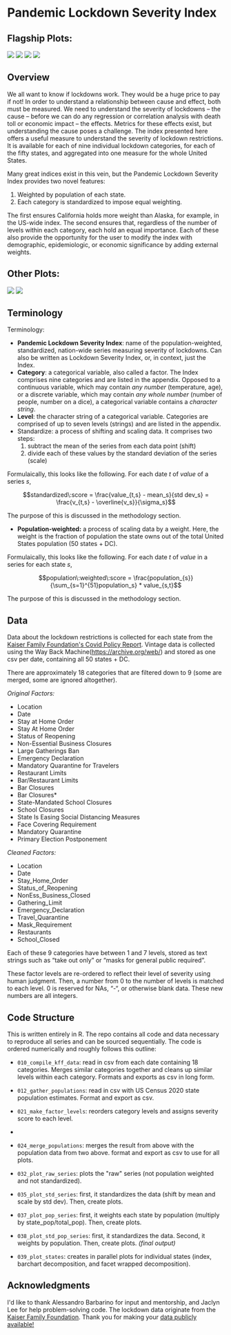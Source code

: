 # Pandemic Lockdown Severity Index

## Flagship Plots:
![](Results/plots/national_index_pop_std.png)
![](Results/plots/states_index_pop_std_free.png)
![](Results/plots/states_index_pop_std_fixed.png)
![](Results/plots/national_decomp_facet_pop_std.png)

## Overview
We all want to know if lockdowns work. They would be a huge price to pay if not! In order to understand a relationship between cause and effect, both must be measured. We need to understand the severity of lockdowns – the cause – before we can do any regression or correlation analysis with death toll or economic impact – the effects. Metrics for these effects exist, but understanding the cause poses a challenge. The index presented here offers a useful measure to understand the severity of lockdown restrictions. It is available for each of nine individual lockdown categories, for each of the fifty states, and aggregated into one measure for the whole United States. 

Many great indices exist in this vein, but the Pandemic Lockdown Severity Index provides two novel features:
1)	Weighted by population of each state.
2)	Each category is standardized to impose equal weighting.

The first ensures California holds more weight than Alaska, for example, in the US-wide index. The second ensures that, regardless of the number of levels within each category, each hold an equal importance. Each of these also provide the opportunity for the user to modify the index with demographic, epidemiologic, or economic significance by adding external weights. 

## Other Plots:
![](Results/plots/unused_itermediaries/national_decomp_bar_pop_std.png)
![](Results/plots/state_index/pop_std_TX.png)

## Terminology
Terminology:
-	**Pandemic Lockdown Severity Index**: name of the population-weighted, standardized, nation-wide series measuring severity of lockdowns. Can also be written as Lockdown Severity Index, or, in context, just the Index.
-	**Category**: a categorical variable, also called a factor. The Index comprises nine categories and are listed in the appendix. Opposed to a continuous variable, which may contain *any number* (temperature, age), or a discrete variable, which may contain *any whole number* (number of people, number on a dice), a categorical variable contains a *character string*.
-	**Level**: the character string of a categorical variable. Categories are comprised of up to seven levels (strings) and are listed in the appendix. 
- 	Standardize: a process of shifting and scaling data. It comprises two steps:
	1) subtract the mean of the series from each data point (shift)
	2) divide each of these values by the standard deviation of the series (scale)

Formulaically, this looks like the following. For each date *t* of *value* of a series *s*, 

```math
standardized\:score = \frac{value_{t,s} - mean_s}{std dev_s} = \frac{v_{t,s} - \overline{v_s}}{\sigma_s}
```
    
The purpose of this is discussed in the methodology section.


- **Population-weighted:** a process of scaling data by a weight. Here, the weight is the fraction of population the state owns out of the total United States population (50 states + DC). 

Formulaically, this looks like the following. For each date *t* of *value* in a series for each state *s*, 
    
```math
population\:weighted\:score = \frac{population_{s}}{\sum_{s=1}^{51}population_s} * value_{s,t}
```
    
The purpose of this is discussed in the methodology section. 


## Data
Data about the lockdown restrictions is collected for each state from the [Kaiser Family Foundation's Covid Policy Report](/https://www.kff.org/report-section/state-covid-19-data-and-policy-actions-policy-actions/). Vintage data is collected using the Way Back Machine(https://archive.org/web/) and stored as one csv per date, containing all 50 states + DC. 

There are approximately 18 categories that are filtered down to 9 (some are merged, some are ignored altogether). 

*Original Factors:*
- Location     
- Date   
- Stay at Home Order  
- Stay At Home Order 
- Status of Reopening                       
- Non-Essential Business Closures
- Large Gatherings Ban   
- Emergency Declaration 
- Mandatory Quarantine for Travelers             
- Restaurant Limits 
- Bar/Restaurant Limits                
- Bar Closures                                  
- Bar Closures*
- State-Mandated School Closures            
- School Closures
- State Is Easing Social Distancing Measures                        
- Face Covering Requirement 
- Mandatory Quarantine
- Primary Election Postponement            

*Cleaned Factors:*
- Location           
- Date       
- Stay_Home_Order     
- Status_of_Reopening   
- NonEss_Business_Closed
- Gathering_Limit 
- Emergency_Declaration 
- Travel_Quarantine     
- Mask_Requirement     
- Restaurants         
- School_Closed
   

Each of these 9 categories have between 1 and 7 levels, stored as text strings such as “take out only” or “masks for general public required”. 

These factor levels are re-ordered to reflect their level of severity using human judgment. Then, a number from 0 to the number of levels is matched to each level. 0 is reserved for NAs, “-“, or otherwise blank data. These new numbers are all integers. 


## Code Structure
This is written entirely in R. The repo contains all code and data necessary to reproduce all series and can be sourced sequentially. 
The code is ordered numerically and roughly follows this outline:

- `010_compile_kff_data`: read in csv from each date containing 18 categories. Merges similar categories together and cleans up similar levels within each category. Formats and exports as csv in long form.

- `012_gather_populations`: read in csv with US Census 2020 state population estimates. Format and export as csv.

- `021_make_factor_levels`: reorders category levels and assigns severity score to each level.
- 
- `024_merge_populations`: merges the result from above with the population data from two above. format and export as csv to use for all plots.

- `032_plot_raw_series`: plots the "raw" series (not population weighted and not standardized). 

- `035_plot_std_series`: first, it standardizes the data (shift by mean and scale by std dev). Then, create plots.

- `037_plot_pop_series`: first, it weights each state by population (multiply by state_pop/total_pop). Then, create plots.

- `038_plot_std_pop_series`: first, it standardizes the data. Second, it weights by population. Then, create plots. *(final output)*

- `039_plot_states`: creates in parallel plots for individual states (index, barchart decomposition, and facet wrapped decomposition). 


## Acknowledgments 
I'd like to thank Alessandro Barbarino for input and mentorship, and Jaclyn Lee for help problem-solving code.
The lockdown data originate from the [Kaiser Family Foundation](https://www.kff.org/report-section/state-covid-19-data-and-policy-actions-policy-actions/). Thank you for making your [data publicly available!](https://github.com/KFFData/COVID-19-Data/tree/kff_master/State%20Policy%20Actions/State%20Social%20Distancing%20Actions)


